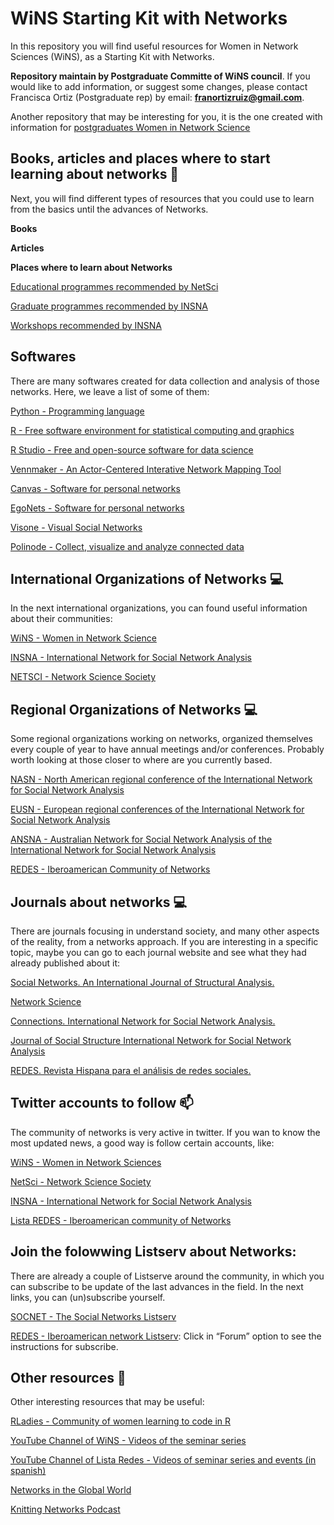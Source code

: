 
<!-- README.md is generated from README.Rmd. Please edit that file -->

# WiNS Starting Kit with Networks

In this repository you will find useful resources for Women in Network
Sciences (WiNS), as a Starting Kit with Networks.

**Repository maintain by Postgraduate Committe of WiNS council**. If you
would like to add information, or suggest some changes, please contact
Francisca Ortiz (Postgraduate rep) by email:
**<franortizruiz@gmail.com>**.

Another repository that may be interesting for you, it is the one
created with information for [postgraduates Women in Network
Science](https://github.com/FranciscaOrtizRuiz/wins_postgraduate)

## Books, articles and places where to start learning about networks 🌻

Next, you will find different types of resources that you could use to
learn from the basics until the advances of Networks.

**Books**

**Articles**

**Places where to learn about Networks**

[Educational programmes recommended by
NetSci](https://netscisociety.net/education)

[Graduate programmes recommended by
INSNA](https://www.insna.org/graduate-programs)

[Workshops recommended by INSNA](https://www.insna.org/events/)

## Softwares

There are many softwares created for data collection and analysis of
those networks. Here, we leave a list of some of them:

[Python - Programming language](https://www.python.org)

[R - Free software environment for statistical computing and
graphics](https://www.r-project.org)

[R Studio - Free and open-source software for data
science](https://www.rstudio.com)

[Vennmaker - An Actor-Centered Interative Network Mapping
Tool](https://www.vennmaker.com/?lang=en)

[Canvas - Software for personal networks](https://www.networkcanvas.com)

[EgoNets - Software for personal
networks](https://sourceforge.net/projects/egonet/)

[Visone - Visual Social Networks](https://visone.ethz.ch)

[Polinode - Collect, visualize and analyze connected
data](https://www.polinode.com)

## International Organizations of Networks 💻

In the next international organizations, you can found useful
information about their communities:

[WiNS - Women in Network
Science](https://www.networkscienceinstitute.org/wins)

[INSNA - International Network for Social Network
Analysis](https://www.insna.org)

[NETSCI - Network Science Society](https://netscisociety.net/home)

## Regional Organizations of Networks 💻

Some regional organizations working on networks, organized themselves
every couple of year to have annual meetings and/or conferences.
Probably worth looking at those closer to where are you currently based.

[NASN - North American regional conference of the International Network
for Social Network Analysis](https://twitter.com/nasocnet?lang=es)

[EUSN - European regional conferences of the International Network for
Social Network
Analysis](https://www.insna.org/events/-5th-european-conference-on-social-networks-eusn2021)

[ANSNA - Australian Network for Social Network Analysis of the
International Network for Social Network
Analysis](https://www.ansna.org.au/asnac2020-about)

[REDES - Iberoamerican Community of
Networks](http://www.redes-sociales.net)

## Journals about networks 💻

There are journals focusing in understand society, and many other
aspects of the reality, from a networks approach. If you are interesting
in a specific topic, maybe you can go to each journal website and see
what they had already published about it:

[Social Networks. An International Journal of Structural
Analysis.](https://www.journals.elsevier.com/social-networks)

[Network
Science](https://www.cambridge.org/core/journals/network-science)

[Connections. International Network for Social Network
Analysis.](https://www.exeley.com/journal/connections)

[Journal of Social Structure International Network for Social Network
Analysis](https://www.exeley.com/journal/journal_of_social_structure)

[REDES. Revista Hispana para el análisis de redes
sociales.](https://revistes.uab.cat/redes/index)

## Twitter accounts to follow 📫

The community of networks is very active in twitter. If you wan to know
the most updated news, a good way is follow certain accounts, like:

[WiNS - Women in Network Sciences](https://twitter.com/WiNS_Society)

[NetSci - Network Science Society](https://twitter.com/netscisociety)

[INSNA - International Network for Social Network
Analysis](https://twitter.com/SocNetAnalysts)

[Lista REDES - Iberoamerican community of
Networks](https://twitter.com/lista_redes)

## Join the folowwing Listserv about Networks:

There are already a couple of Listserve around the community, in which
you can subscribe to be update of the last advances in the field. In the
next links, you can (un)subscribe yourself.

[SOCNET - The Social Networks Listserv](https://www.insna.org/socnet)

[REDES - Iberoamerican network Listserv](http://www.redes-sociales.net):
Click in “Forum” option to see the instructions for subscribe.

## Other resources 🔭

Other interesting resources that may be useful:

[RLadies - Community of women learning to code in
R](https://rladies.org)

[YouTube Channel of WiNS - Videos of the seminar
series](https://www.youtube.com/channel/UCJppCyVIY5_XsNOSl7mftRQ?view_as=subscriber)

[YouTube Channel of Lista Redes - Videos of seminar series and events
(in
spanish)](https://www.youtube.com/channel/UCofGv2fk2HnVXW45d1K4ujw/playlists)

[Networks in the Global World](http://ngw.spbu.ru)

[Knitting Networks Podcast](https://twitter.com/NetworksPodcast)

